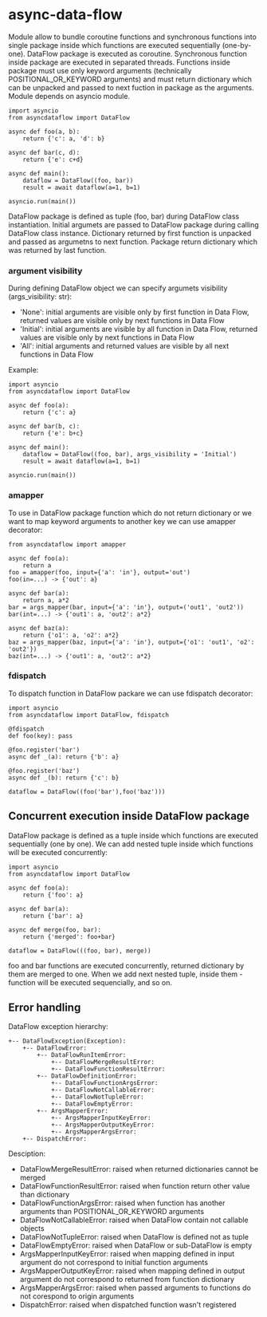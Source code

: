 # async-data-flow
Module allow to bundle coroutine functions and synchronous functions into single package inside which functions are executed sequentially (one-by-one). DataFlow package is executed as coroutine. Synchronous function inside package are executed in separated threads. Functions inside package must use only keyword arguments (technically POSITIONAL_OR_KEYWORD arguments) and must return dictionary which can be unpacked and passed to next fuction in package as the arguments. 
Module depends on asyncio module. 

    import asyncio
    from asyncdataflow import DataFlow

    async def foo(a, b):
        return {'c': a, 'd': b}

    async def bar(c, d):
        return {'e': c+d}

    async def main():
        dataflow = DataFlow((foo, bar))
        result = await dataflow(a=1, b=1)

    asyncio.run(main())

DataFlow package is defined as tuple (foo, bar) during DataFlow class instantiation. Initial argumets are passed to DataFlow package during calling DataFlow class instance. Dictionary returned by first function is unpacked and passed as argumetns to next function. Package return dictionary which was returned by last function.

### argument visibility

During defining DataFlow object we can specify argumets visibility (args_visibility: str): 
- 'None': initial arguments are visible only by first function in Data Flow, returned values are visible only by next functions in Data Flow
- 'Initial': initial arguments are visible by all function in Data Flow, returned values are visible only by next functions in Data Flow
- 'All': initial arguments and returned values are visible by all next functions in Data Flow

Example:

    import asyncio
    from asyncdataflow import DataFlow

    async def foo(a):
        return {'c': a}

    async def bar(b, c):
        return {'e': b+c}

    async def main():
        dataflow = DataFlow((foo, bar), args_visibility = 'Initial')
        result = await dataflow(a=1, b=1)

    asyncio.run(main())

### amapper

To use in DataFlow package function which do not return dictionary or we want to map keyword arguments to another key we can use amapper decorator:

    from asyncdataflow import amapper

    async def foo(a):
        return a
    foo = amapper(foo, input={'a': 'in'}, output='out')  
    foo(in=...) -> {'out': a}

    async def bar(a):
        return a, a*2
    bar = args_mapper(bar, input={'a': 'in'}, output=('out1', 'out2'))  
    bar(int=...) -> {'out1': a, 'out2': a*2}

    async def baz(a):
        return {'o1': a, 'o2': a*2}
    baz = args_mapper(baz, input={'a': 'in'}, output={'o1': 'out1', 'o2': 'out2'})  
    baz(int=...) -> {'out1': a, 'out2': a*2}

### fdispatch

To dispatch function in DataFlow packare we can use fdispatch decorator:

    import asyncio
    from asyncdataflow import DataFlow, fdispatch

    @fdispatch
    def foo(key): pass

    @foo.register('bar')
    async def _(a): return {'b': a}

    @foo.register('baz')
    async def _(b): return {'c': b}

    dataflow = DataFlow((foo('bar'),foo('baz')))

## Concurrent execution inside DataFlow package

DataFlow package is defined as a tuple inside which functions are executed sequentially (one by one). We can add nested tuple inside which functions will be executed concurrently:

    import asyncio
    from asyncdataflow import DataFlow

    async def foo(a):
        return {'foo': a}

    async def bar(a):
        return {'bar': a}

    async def merge(foo, bar):
        return {'merged': foo+bar}

    dataflow = DataFlow(((foo, bar), merge))

foo and bar functions are executed concurrently, returned dictionary by them are merged to one. When we add next nested tuple, inside them - function will be executed sequencially, and so on.

## Error handling

DataFlow exception hierarchy:

    +-- DataFlowException(Exception):
        +-- DataFlowError:
            +-- DataFlowRunItemError:
                +-- DataFlowMergeResultError:
                +-- DataFlowFunctionResultError:
            +-- DataFlowDefinitionError:
                +-- DataFlowFunctionArgsError:
                +-- DataFlowNotCallableError:
                +-- DataFlowNotTupleError:
                +-- DataFlowEmptyError:
            +-- ArgsMapperError:
                +-- ArgsMapperInputKeyError:
                +-- ArgsMapperOutputKeyError:
                +-- ArgsMapperArgsError:
        +-- DispatchError:

Desciption:
- DataFlowMergeResultError: raised when returned dictionaries cannot be merged 
- DataFlowFunctionResultError: raised when function return other value than dictionary
- DataFlowFunctionArgsError: raised when function has another arguments than POSITIONAL_OR_KEYWORD arguments
- DataFlowNotCallableError: raised when DataFlow contain not callable objects
- DataFlowNotTupleError: raised when DataFlow is defined not as tuple
- DataFlowEmptyError: raised when DataFlow or sub-DataFlow is empty
- ArgsMapperInputKeyError: raised when mapping defined in input argument do not correspond to initial function arguments
- ArgsMapperOutputKeyError: raised when mapping defined in output argument do not correspond to returned from function dictionary
- ArgsMapperArgsError: raised when passed arguments to functions do not corespond to origin arguments
- DispatchError: raised when dispatched function wasn't registered

